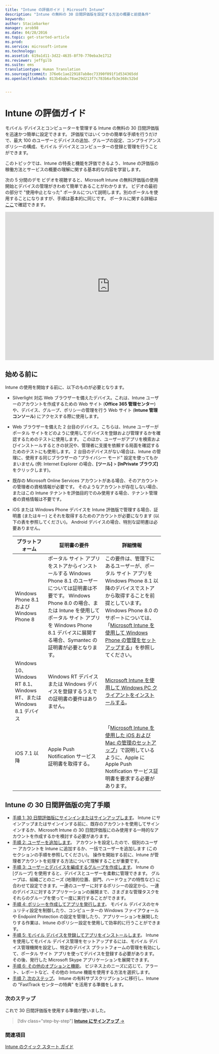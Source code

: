 ```yaml
---
title: "Intune の評価ガイド | Microsoft Intune"
description: "Intune の無料の 30 日間評価版を設定する方法の概要と前提条件"
keywords: 
author: Staciebarker
manager: arob98
ms.date: 04/28/2016
ms.topic: get-started-article
ms.prod: 
ms.service: microsoft-intune
ms.technology: 
ms.assetid: 619a1d11-3d22-4635-8f70-770eba3e1712
ms.reviewer: jeffgilb
ms.suite: ems
translationtype: Human Translation
ms.sourcegitcommit: 376e6c1ae229187ab8ec73390f091f1d534365dd
ms.openlocfilehash: 813b4babc78ae29d213f7c783b6afb3e368c52bd


---
```


# Intune の評価ガイド
モバイル デバイスとコンピューターを管理する Intune の無料の 30 日間評価版を迅速かつ簡単に設定できます。 評価版ではいくつかの簡単な手順を行うだけで、最大 100 のユーザーとデバイスの追加、グループの設定、コンプライアンス ポリシーの構成、モバイル デバイスとコンピューターの登録と管理を行うことができます。

このトピックでは、Intune の特長と機能を評価できるよう、Intune の評価版の稼働方法とサービスの概要の理解に関する基本的な内容を学習します。

次の 5 分間のデモ ビデオを視聴すると、Microsoft Intune の無料評価版の使用開始とデバイスの管理がきわめて簡単であることがわかります。 ビデオの最初の部分で "使用中止となった" ポータルについて説明します。別のポータルを使用することになりますが、手順は基本的に同じです。 ポータルに関する詳細は[ここ](https://docs.microsoft.com/intune/deploy-use/account-portal-merged-with-Office-365)で確認できます。

<iframe width="675" height="480" src="https://www.youtube.com/embed/ltcZvm4VOFU" frameborder="0" allowfullscreen></iframe>

## 始める前に
Intune の使用を開始する前に、以下のものが必要となります。

-   Silverlight 対応 Web ブラウザーを備えたデバイス。これは、Intune ユーザーのアカウントを作成するための Web サイト (**Office 365 管理センター**) や、デバイス、グループ、ポリシーの管理を行う Web サイト (**Intune 管理コンソール**) にアクセスする際に使用します。

-   Web ブラウザーを備えた 2 台目のデバイス。こちらは、Intune ユーザーがポータル サイトをどのように使用してデバイスを登録および管理するかを確認するためのテストに使用します。 このほか、ユーザーがアプリを検索およびインストールするときの状況や、管理者に支援を依頼する局面を確認するためのテストにも使用します。 2 台目のデバイスがない場合は、Intune の管理に、使用する同じブラウザーの "プライバシー モード" 設定を使ってもかまいません (例: Internet Explorer の場合、**[ツール]** &gt; **[InPrivate ブラウズ]** をクリックします)。

-   既存の Microsoft Online Services アカウントがある場合、そのアカウントの管理者の資格情報が必要です。 そのようなアカウントが存在しない場合、またはこの Intune テナントを評価目的でのみ使用する場合、テナント管理者の資格情報は不要です。

-   iOS または Windows Phone デバイスを Intune 評価版で管理する場合、証明書 (またはキー) とそれを取得するためのアカウントが必要になります (以下の表を参照してください)。 Android デバイスの場合、特別な証明書は必要ありません。

    |プラットフォーム|証明書の要件|詳細情報|
    |------------|----------------------------|--------------------|
    |Windows Phone 8.1 および Windows Phone 8 |ポータル サイト アプリをストアからインストールする Windows Phone 8.1 のユーザーについては証明書は不要です。 Windows Phone 8.0 の場合、または Intune を使用してポータル サイト アプリを Windows Phone 8.1 デバイスに展開する場合、Symantec の証明書が必要となります。|この要件は、管理下にあるユーザーが、ポータル サイト アプリを Windows Phone 8.1 以降のデバイスでストアから取得することを前提としています。 Windows Phone 8.0 のサポートについては、「[Microsoft Intune を使用して Windows Phone の管理をセットアップする](/Intune/Deploy-Use/set-up-windows-phone-management-with-microsoft-intune)」を参照してください。|
    |Windows 10、Windows RT 8.1、Windows RT、または Windows 8.1 デバイス|Windows RT デバイスまたは Windows デバイスを登録するうえでの証明書の要件はありません。|[Microsoft Intune を使用して Windows PC クライアントをインストールする](/Intune/Deploy-Use/install-the-windows-pc-client-with-microsoft-intune)。|
    |iOS 7.1 以降|Apple Push Notification サービス証明書を取得する。|「[Microsoft Intune を使用した iOS および Mac の管理のセットアップ](/Intune/Deploy-Use/set-up-ios-and-mac-management-with-microsoft-intune)」で説明しているように、Apple に Apple Push Notification サービス証明書を要求する必要があります。|

## Intune の 30 日間評価版の完了手順
- [手順 1: 30 日間評価版にサインインまたはサインアップします](get-started-with-a-30-day-trial-of-microsoft-intune-step-1.md)。 Intune にサインアップまたはサインインする前に、既存のアカウントを使用してサインインするか、Microsoft Intune の 30 日間評価版にのみ使用する一時的なアカウントを作成するかを検討する必要があります。
- [手順 2: ユーザーを追加します](get-started-with-a-30-day-trial-of-microsoft-intune-step-2.md)。 アカウントを設定したので、個別のユーザー アカウントを Intune に追加するか、一括でユーザーを追加します (このセクションの手順を参照してください)。 操作を開始する前に、Intune が管理者アカウントを処理する方法について理解することが重要です。
- [手順 3: ユーザーとデバイスを編成するグループを作成します](get-started-with-a-30-day-trial-of-microsoft-intune-step-3.md)。 Intune の [グループ] を使用すると、デバイスとユーザーを柔軟に管理できます。 グループは、組織ごとのニーズ (地理的位置、部門、ハードウェアの特性など) に合わせて設定できます。一連のユーザーに対するポリシーの設定から、一連のデバイスに対するアプリケーションの展開まで、さまざまな管理タスクをそれらのグループを使って一度に実行することができます。
- [手順 4: ポリシーを作成してアプリを発行します](get-started-with-a-30-day-trial-of-microsoft-intune-step-4.md)。 モバイル デバイスのセキュリティ設定を制御したり、コンピューターの Windows ファイアウォールや Endpoint Protection の設定を管理したり、アプリケーションを展開したりする作業は、Intune のポリシー設定を使用して効率的に行うことができます。
- [手順 5: モバイル デバイスを登録してアプリをインストールします](get-started-with-a-30-day-trial-of-microsoft-intune-step-5.md)。 Intune を使用してモバイル デバイス管理をセットアップするには、モバイル デバイス管理機関を設定し、特定のデバイス プラットフォームの管理を有効にして、ポータル サイト アプリを使ってデバイスを登録する必要があります。 その後、発行した Microsoft Skype アプリケーションを展開できます。
- [手順 6: その他のオプションと機能](get-started-with-a-30-day-trial-of-microsoft-intune-step-6.md)。 ビジネス上のニーズに応じて、アラート、レポートなど、その他の Intune 機能を使用する方法を選択します。
- [手順 7: 次のステップ](get-started-with-a-30-day-trial-of-microsoft-intune-step-7.md)。 Intune の有料サブスクリプションに移行し、Intune の "FastTrack センターの特典" を活用する準備をします。


### 次のステップ
これで 30 日間評価版を使用する準備が整いました。

>[!div class="step-by-step"]
[**Intune にサインアップ** &rarr;](.\get-started-with-a-30-day-trial-of-microsoft-intune-step-1.md)

### 関連項目
[Intune のクイック スタート ガイド](/intune/get-started/start-with-a-paid-subscription-to-microsoft-intune)



<!--HONumber=Jul16_HO3-->


